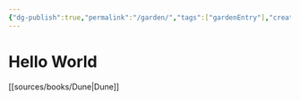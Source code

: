 ```yaml
---
{"dg-publish":true,"permalink":"/garden/","tags":["gardenEntry"],"created":"","updated":""}
---
```



# Hello World

[[sources/books/Dune\|Dune]]